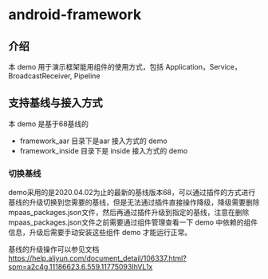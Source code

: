 # android-framework
## 介绍
本 demo 用于演示框架能用组件的使用方式，包括 Application，Service，BroadcastReceiver, Pipeline

## 支持基线与接入方式
本 demo 是基于68基线的

+ framework_aar 目录下是aar 接入方式的 demo
+ framework_inside 目录下是 inside 接入方式的 demo

### 切换基线
demo采用的是2020.04.02为止的最新的基线版本68，可以通过插件的方式进行基线的升级切换到您需要的基线，但是无法通过插件直接操作降级，降级需要删除mpaas_packages.json文件，然后再通过插件升级到指定的基线，注意在删除mpaas_packages.json文件之前需要通过组件管理查看一下 demo 中依赖的组件信息，升级后需要手动安装这些组件 demo 才能运行正常。

基线的升级操作可以参见文档 https://help.aliyun.com/document_detail/106337.html?spm=a2c4g.11186623.6.559.11775093IhVL1x
